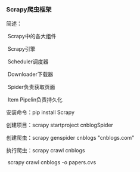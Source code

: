### Scrapy爬虫框架

简述：

​	Scrapy中的各大组件

​	Scrapy引擎

​	Scheduler调度器

​	Downloader下载器

​	Spider负责获取页面

​	Item Pipelin负责持久化

安装命令：pip install Scrapy

创建项目：scrapy startproject cnblogSpider

创建爬虫：scrapy genspider cnblogs "cnblogs.com"

执行爬虫：scrapy crawl cnblogs

​		 scrapy crawl cnblogs -o papers.cvs